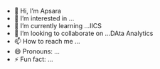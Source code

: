 - 👋 Hi, I’m Apsara
- 👀 I’m interested in ...
- 🌱 I’m currently learning ...IICS
- 💞️ I’m looking to collaborate on ...DAta Analytics
- 📫 How to reach me ...
- 😄 Pronouns: ...
- ⚡ Fun fact: ...

<!---
apsarahk/apsarahk is a ✨ special ✨ repository because its `README.md` (this file) appears on your GitHub profile.
You can click the Preview link to take a look at your changes.
--->

